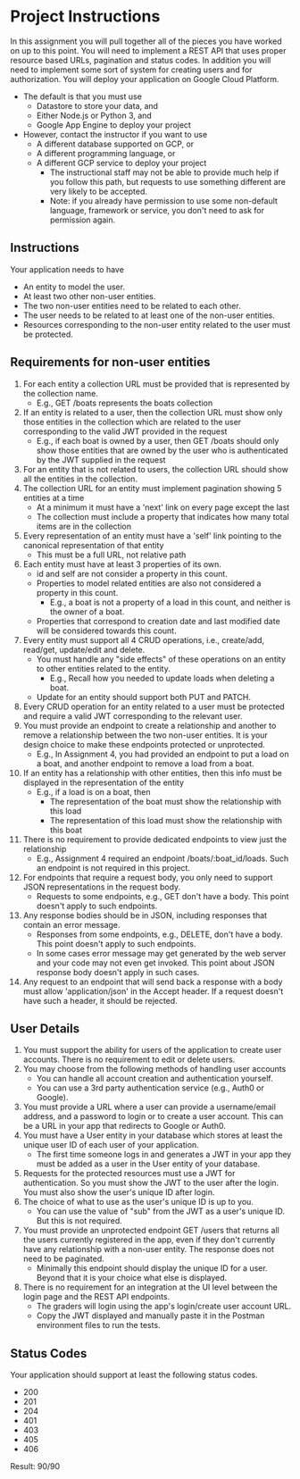 # Project Instructions

In this assignment you will pull together all of the pieces you have worked on up to this point. You will need to implement a REST API that uses proper resource based URLs, pagination and status codes. In addition you will need to implement some sort of system for creating users and for authorization. You will deploy your application on Google Cloud Platform.

 - The default is that you must use
   - Datastore to store your data, and
   - Either Node.js or Python 3, and
   - Google App Engine to deploy your project
 - However, contact the instructor if you want to use
   - A different database supported on GCP, or
   - A different programming language, or
   - A different GCP service to deploy your project
     - The instructional staff may not be able to provide much help if you follow this path, but requests to use something different are very likely to be accepted.
     - Note: if you already have permission to use some non-default language, framework or service, you don't need to ask for permission again.

## Instructions

Your application needs to have
  - An entity to model the user.
  - At least two other non-user entities.
  - The two non-user entities need to be related to each other.
  - The user needs to be related to at least one of the non-user entities.
  - Resources corresponding to the non-user entity related to the user must be protected.

## Requirements for non-user entities

  1. For each entity a collection URL must be provided that is represented  by the collection name.
     - E.g.,  GET /boats represents the boats collection
  2. If an entity is related to a user, then the collection URL must show only those entities in the collection which are related to the user corresponding to the valid JWT provided in the request
     - E.g., if each boat is owned by a user, then GET /boats should only show those entities that are owned by the user who is authenticated by the JWT supplied in the request
  3. For an entity that is not related to users, the collection URL should show all the entities in the collection.
  4. The collection URL for an entity must implement pagination showing 5 entities at a time
     - At a minimum it must have a 'next' link on every page except the last
     - The collection must include a property that indicates how many total items are in the collection
  5. Every representation of an entity must have a 'self' link pointing to the canonical representation of that entity
     - This must be a full URL, not relative path
  6. Each entity must have at least 3 properties of its own.
     - id and self are not consider a property in this count.
     - Properties to model related entities are also not considered a property in this count.
       - E.g., a boat is not a property of a load in this count, and neither is the owner of a boat.
     - Properties that correspond to creation date and last modified date will be considered towards this count.
  7. Every entity must support all 4 CRUD operations, i.e., create/add, read/get, update/edit and delete.
     - You must handle any "side effects" of these operations on an entity to other entities related to the entity.
       - E.g., Recall how you needed to update loads when deleting a boat.
     - Update for an entity should support both PUT and PATCH.
  8. Every CRUD operation for an entity related to a user must be protected and require a valid JWT corresponding to the relevant user.
  9. You must provide an endpoint to create a relationship and another to remove a relationship between the two non-user entities. It is your design choice to make these endpoints protected or unprotected.
     - E.g., In Assignment 4, you had provided an endpoint to put a load on a boat, and another endpoint to remove a load from a boat.
  10. If an entity has a relationship with other entities, then this info must be displayed in the representation of the entity
      - E.g., if a load is on a boat, then
        - The representation of the boat must show the relationship with this load
        - The representation of this load must show the relationship with this boat
  11. There is no requirement to provide dedicated endpoints to view just the relationship
      - E.g., Assignment 4 required an endpoint /boats/:boat_id/loads. Such an endpoint is not required in this project.
  12. For endpoints that require a request body, you only need to support JSON representations in the request body.
      - Requests to some endpoints, e.g., GET don't have a body. This point doesn't apply to such endpoints.
  13. Any response bodies should be in JSON, including responses that contain an error message.
      - Responses from some endpoints, e.g., DELETE, don't have a body. This point doesn't apply to such endpoints.
      - In some cases error message may get generated by the web server and your code may not even get invoked. This point about JSON response body doesn't apply in such cases.
  14. Any request to an endpoint that will send back a response with a body must allow 'application/json' in the Accept header. If a request doesn't have such a header, it should be rejected.

## User Details

  1. You must support the ability for users of the application to create user accounts. There is no requirement to edit or delete users.
  2. You may choose from the following methods of handling user accounts
     - You can handle all account creation and authentication yourself.
     - You can use a 3rd party authentication service (e.g., Auth0 or Google).
  3. You must provide a URL where a user can provide a username/email address, and a password to login or to create a user account. This can be a URL in your app that redirects to Google or Auth0.
  4. You must have a User entity in your database which stores at least the unique user ID of each user of your application.
     - The first time someone logs in and generates a JWT in your app they must be added as a user in the User entity of your database.
  5. Requests for the protected resources must use a JWT for authentication. So you must show the JWT to the user after the login. You must also show the user's unique ID after login.
  6. The choice of what to use as the user's unique ID is up to you.
     - You can use the value of "sub" from the JWT as a user's unique ID. But this is not required.
  7. You must provide an unprotected endpoint GET /users that returns all the users currently registered in the app, even if they don't currently have any relationship with a non-user entity. The response does not need to be paginated.
     - Minimally this endpoint should display the unique ID for a user. Beyond that it is your choice what else is displayed.
  8. There is no requirement for an integration at the UI level between the login page and the REST API endpoints.
     - The graders will login using the app's login/create user account URL.
     - Copy the JWT displayed and manually paste it in the Postman environment files to run the tests.

## Status Codes
Your application should support at least the following status codes.

  - 200
  - 201
  - 204
  - 401
  - 403
  - 405
  - 406

Result: 90/90
